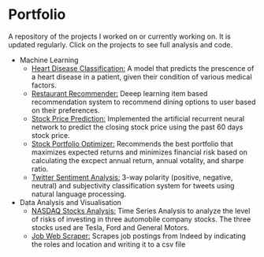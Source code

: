 # Portfolio #

A repository of the projects I worked on or currently working on. It is updated regularly. Click on the projects to see full analysis and code.

* Machine Learning
  - [Heart Disease Classification:](https://github.com/michmuliana/Data-Science-Portfolio/tree/master/Heart_Disease_Classification) A model that predicts the prescence of a heart disease in a patient, given their condition of various medical factors.
  - [Restaurant Recommender:](https://github.com/michmuliana/Data-Science-Portfolio/tree/master/Restaurant_Recommender) Deeep learning item based recommendation system to recommend dining options to user based on their preferences.
  - [Stock Price Prediction:](https://github.com/michmuliana/Data-Science-Portfolio/blob/master/Stock_Price_Prediction.ipynb) Implemented the artificial recurrent neural network to predict the closing stock price using the past 60 days stock price.
  - [Stock Portfolio Optimizer:](https://github.com/michmuliana/Data-Science-Portfolio/blob/master/Stock_Portfolio_Optimizer.ipynb) Recommends the best portfolio that maximizes expected returns and minimizes financial risk based on calculating the excpect annual return, annual votality, and sharpe ratio.
  - [Twitter Sentiment Analysis:](https://github.com/michmuliana/Data-Science-Portfolio/blob/master/Twitter_Sentiment_Analysis.ipynb) 3-way polarity (positive, negative, neutral) and subjectivity classification system for tweets using natural language processing.
* Data Analysis and Visualisation
  - [NASDAQ Stocks Analysis:](https://github.com/michmuliana/Data-Science-Portfolio/tree/master/NASDAQ_Stocks_Analysis) Time Series Analysis to analyze the level of risks of investing in three automobile company stocks. The three stocks used are Tesla, Ford and General Motors.
  - [Job Web Scraper:](https://github.com/michmuliana/Data-Science-Portfolio/tree/master/Job_Web_Scraper) Scrapes job postings from Indeed by indicating the roles and location and writing it to a csv file  

